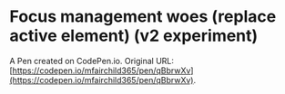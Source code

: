 # Focus management woes (replace active element) (v2 experiment) 

A Pen created on CodePen.io. Original URL: [https://codepen.io/mfairchild365/pen/qBbrwXv](https://codepen.io/mfairchild365/pen/qBbrwXv).


